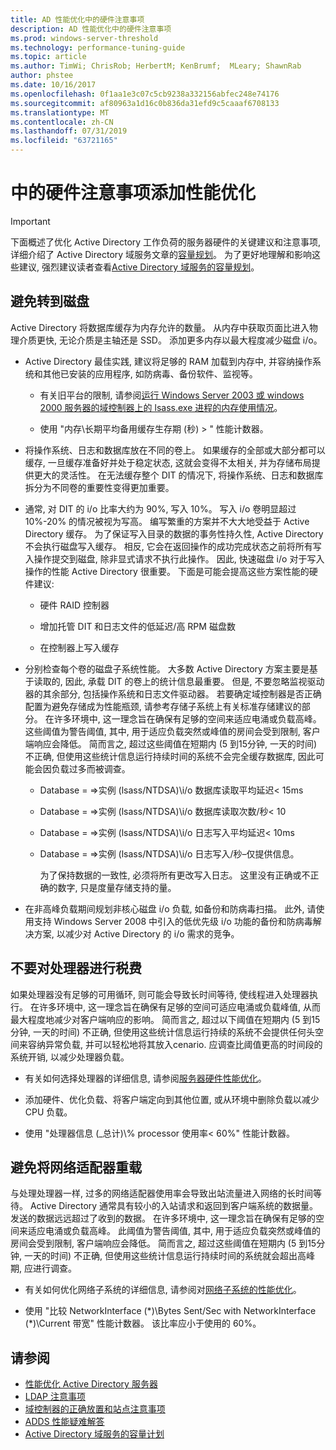 ```yaml
---
title: AD 性能优化中的硬件注意事项
description: AD 性能优化中的硬件注意事项
ms.prod: windows-server-threshold
ms.technology: performance-tuning-guide
ms.topic: article
ms.author: TimWi; ChrisRob; HerbertM; KenBrumf;  MLeary; ShawnRab
author: phstee
ms.date: 10/16/2017
ms.openlocfilehash: 0f1aa1e3c07c5cb9238a332156abfec248e74176
ms.sourcegitcommit: af80963a1d16c0b836da31efd9c5caaaf6708133
ms.translationtype: MT
ms.contentlocale: zh-CN
ms.lasthandoff: 07/31/2019
ms.locfileid: "63721165"
---
```

# <a name="hardware-considerations-in-adds-performance-tuning"></a>中的硬件注意事项添加性能优化 

>[!Important]
> 下面概述了优化 Active Directory 工作负荷的服务器硬件的关键建议和注意事项, 详细介绍了 Active Directory 域服务文章的[容量规划](https://go.microsoft.com/fwlink/?LinkId=324566)。 为了更好地理解和影响这些建议, 强烈建议读者查看[Active Directory 域服务的容量规划](https://go.microsoft.com/fwlink/?LinkId=324566)。

## <a name="avoid-going-to-disk"></a>避免转到磁盘

Active Directory 将数据库缓存为内存允许的数量。 从内存中获取页面比进入物理介质更快, 无论介质是主轴还是 SSD。 添加更多内存以最大程度减少磁盘 i/o。

-   Active Directory 最佳实践, 建议将足够的 RAM 加载到内存中, 并容纳操作系统和其他已安装的应用程序, 如防病毒、备份软件、监视等。

    -   有关旧平台的限制, 请参阅[运行 Windows Server 2003 或 windows 2000 服务器的域控制器上的 lsass.exe 进程的内存使用情况](https://support.microsoft.com/kb/308356)。

    -   使用 "内存\\长期平均备用缓存生存期 (秒) &gt; " 性能计数器。

-   将操作系统、日志和数据库放在不同的卷上。 如果缓存的全部或大部分都可以缓存, 一旦缓存准备好并处于稳定状态, 这就会变得不太相关, 并为存储布局提供更大的灵活性。 在无法缓存整个 DIT 的情况下, 将操作系统、日志和数据库拆分为不同卷的重要性变得更加重要。

-   通常, 对 DIT 的 i/o 比率大约为 90%, 写入 10%。 写入 i/o 卷明显超过 10%-20% 的情况被视为写高。 编写繁重的方案并不大大地受益于 Active Directory 缓存。 为了保证写入目录的数据的事务性持久性, Active Directory 不会执行磁盘写入缓存。 相反, 它会在返回操作的成功完成状态之前将所有写入操作提交到磁盘, 除非显式请求不执行此操作。 因此, 快速磁盘 i/o 对于写入操作的性能 Active Directory 很重要。 下面是可能会提高这些方案性能的硬件建议:

    -   硬件 RAID 控制器

    -   增加托管 DIT 和日志文件的低延迟/高 RPM 磁盘数

    -   在控制器上写入缓存

-   分别检查每个卷的磁盘子系统性能。 大多数 Active Directory 方案主要是基于读取的, 因此, 承载 DIT 的卷上的统计信息最重要。 但是, 不要忽略监视驱动器的其余部分, 包括操作系统和日志文件驱动器。 若要确定域控制器是否正确配置为避免存储成为性能瓶颈, 请参考存储子系统上有关标准存储建议的部分。 在许多环境中, 这一理念旨在确保有足够的空间来适应电涌或负载高峰。 这些阈值为警告阈值, 其中, 用于适应负载突然或峰值的房间会受到限制, 客户端响应会降低。 简而言之, 超过这些阈值在短期内 (5 到15分钟, 一天的时间) 不正确, 但使用这些统计信息运行持续时间的系统不会完全缓存数据库, 因此可能会因负载过多而被调查。

    -   Database = =&gt;实例 (lsass/NTDSA)\\i/o 数据库读取平均延迟&lt; 15ms

    -   Database = =&gt;实例 (lsass/NTDSA)\\i/o 数据库读取次数/秒&lt; 10

    -   Database = =&gt;实例 (lsass/NTDSA)\\i/o 日志写入平均延迟&lt; 10ms

    -   Database = =&gt;实例 (lsass/NTDSA)\\i/o 日志写入/秒–仅提供信息。

        为了保持数据的一致性, 必须将所有更改写入日志。 这里没有正确或不正确的数字, 只是度量存储支持的量。

-   在非高峰负载期间规划非核心磁盘 i/o 负载, 如备份和防病毒扫描。 此外, 请使用支持 Windows Server 2008 中引入的低优先级 i/o 功能的备份和防病毒解决方案, 以减少对 Active Directory 的 i/o 需求的竞争。

## <a name="dont-over-tax-the-processors"></a>不要对处理器进行税费

如果处理器没有足够的可用循环, 则可能会导致长时间等待, 使线程进入处理器执行。 在许多环境中, 这一理念旨在确保有足够的空间可适应电涌或负载峰值, 从而最大程度地减少对客户端响应的影响。 简而言之, 超过以下阈值在短期内 (5 到15分钟, 一天的时间) 不正确, 但使用这些统计信息运行持续的系统不会提供任何头空间来容纳异常负载, 并可以轻松地将其放入cenario. 应调查比阈值更高的时间段的系统开销, 以减少处理器负载。

-   有关如何选择处理器的详细信息, 请参阅[服务器硬件性能优化](../../hardware/index.md)。

-   添加硬件、优化负载、将客户端定向到其他位置, 或从环境中删除负载以减少 CPU 负载。

-   使用 "处理器信息 (\_总计)\\% processor 使用率&lt; 60%" 性能计数器。

## <a name="avoid-overloading-the-network-adapter"></a>避免将网络适配器重载

与处理处理器一样, 过多的网络适配器使用率会导致出站流量进入网络的长时间等待。 Active Directory 通常具有较小的入站请求和返回到客户端系统的数据量。 发送的数据远远超过了收到的数据。 在许多环境中, 这一理念旨在确保有足够的空间来适应电涌或负载高峰。 此阈值为警告阈值, 其中, 用于适应负载突然或峰值的房间会受到限制, 客户端响应会降低。 简而言之, 超过这些阈值在短期内 (5 到15分钟, 一天的时间) 不正确, 但使用这些统计信息运行持续时间的系统就会超出高峰期, 应进行调查。

-   有关如何优化网络子系统的详细信息, 请参阅对[网络子系统的性能优化](../../../../networking/technologies/network-subsystem/net-sub-performance-top.md)。

-   使用 "比较 NetworkInterface (\*)\\Bytes Sent/Sec with NetworkInterface (\*)\\Current 带宽" 性能计数器。 该比率应小于使用的 60%。

## <a name="see-also"></a>请参阅
- [性能优化 Active Directory 服务器](index.md)
- [LDAP 注意事项](ldap-considerations.md)
- [域控制器的正确放置和站点注意事项](site-definition-considerations.md)
- [ADDS 性能疑难解答](troubleshoot.md) 
- [Active Directory 域服务的容量计划](https://go.microsoft.com/fwlink/?LinkId=324566)